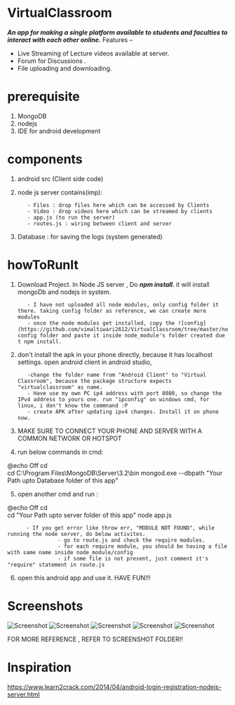 # VirtualClassroom

***An app for making a single platform available to students and faculties to interact with each other online.***
Features –
- Live Streaming of Lecture videos available at server.
- Forum for Discussions .
- File uploading and downloading.

# prerequisite
1. MongoDB
2. nodejs
3. IDE for android development

# components
1. android src (Client side code)
2. node js server contains(imp):

          - Files : drop files here which can be accessed by Clients
          - Video : drop videos here which can be streamed by clients
          - app.js (to run the server)
          - routes.js : wiring between client and server
3. Database : for saving the logs (system generated)


# howToRunIt

1. Download Project. In Node JS server , Do ***npm install***. it will install mongoDb and nodejs in system.

          - I have not uploaded all node modules, only config folder it there. taking config folder as reference, we can create more modules
          - once the node modules get installed, copy the ![config](https://github.com/vimaltiwari2612/VirtualClassroom/tree/master/node%20JS%20Server/node_modules/config) config folder and paste it inside node_module's folder created due t npm install.
    
2. don't install the apk in your phone directly, because it has localhost settings. open android client in android studio,

          -change the folder name from "Android Client" to "Virtual Classroom", because the package structure expects "virtualclassroom" as name.
          - Have use my own PC ip4 address with port 8080, so change the IPv4 address to yours one. run "ipconfig" on windows cmd, for linux, i don't know the commnand :P
          - create APK after updating ipv4 changes. Install it on phone now.
          
3. MAKE SURE TO CONNECT YOUR PHONE AND SERVER WITH A COMMON NETWORK OR HOTSPOT
4. run below commands in cmd:
    
@echo Off
cd\
cd C:\Program Files\MongoDB\Server\3.2\bin
mongod.exe --dbpath "Your Path upto Database folder of this app"


5. open another cmd  and run :

@echo Off
cd\
cd "Your Path upto server folder of this app" 
node app.js

          - If you get error like throw err, "MODULE NOT FOUND", while running the node server, do below activites.
                    - go to route.js and check the require modules. 
                    - for each require module, you should be having a file with same name inside node_module/config
                    - if some file is not present, just comment it's "require" statement in route.js

6. open this android app and use it. HAVE FUN!!!

# Screenshots

![Screenshot](https://github.com/vimaltiwari2612/VirtualClassroom/blob/master/Screenshots/Screenshot_2016-05-14-09-23-18.png)
![Screenshot](https://github.com/vimaltiwari2612/VirtualClassroom/blob/master/Screenshots/Screenshot_2016-05-14-09-23-41.png)
![Screenshot](https://github.com/vimaltiwari2612/VirtualClassroom/blob/master/Screenshots/Screenshot_2016-05-14-09-24-15.png)
![Screenshot](https://github.com/vimaltiwari2612/VirtualClassroom/blob/master/Screenshots/Screenshot_2016-05-14-09-24-09.png)
![Screenshot](https://github.com/vimaltiwari2612/VirtualClassroom/blob/master/Screenshots/Screenshot_2016-05-14-09-25-04.png)

FOR MORE REFERENCE , REFER TO SCREENSHOT FOLDER!!

# Inspiration
https://www.learn2crack.com/2014/04/android-login-registration-nodejs-server.html 

